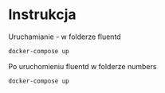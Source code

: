 # Instrukcja
Uruchamianie - w folderze fluentd
```sh
docker-compose up
```
Po uruchomieniu fluentd w folderze numbers
```sh
docker-compose up
``` 
